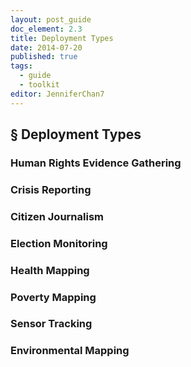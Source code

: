 ```yaml
---
layout: post_guide
doc_element: 2.3
title: Deployment Types
date: 2014-07-20
published: true
tags: 
  - guide
  - toolkit
editor: JenniferChan7
---
```


## &sect; Deployment Types

### Human Rights Evidence Gathering

### Crisis Reporting

### Citizen Journalism

### Election Monitoring

### Health Mapping

### Poverty Mapping

### Sensor Tracking

### Environmental Mapping



